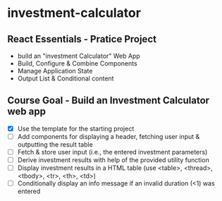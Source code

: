 # investment-calculator

## React Essentials - Pratice Project
- build an "investment Calculator" Web App
- Build, Configure & Combine Components
- Manage Application State
- Output List & Conditional content

## Course Goal - Build an Investment Calculator web app
- [X] Use the template for the starting project
- [ ] Add components for displaying a header, fetching user input & outputting the result table
- [ ] Fetch & store user input (i.e., the entered investment parameters)
- [ ] Derive investment results with help of the provided utility function
- [ ] Display investment results in a HTML table (use \<table>, \<thread>, \<tbody>, \<tr>, \<th>, \<td>)
- [ ] Conditionally display an  info message if an invalid duration (<1) was entered
